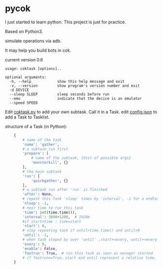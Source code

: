 # pycok

I just started to learn python. This project is just for practice.

Based on Python3.

simulate operations via adb.

It may help you build bots in cok.

current version 0.6

```
usage: coktask [options]..

optional arguments:
  -h, --help            show this help message and exit
  -v, --version         show program's version number and exit
  -d DEVICE 
  --sleep SLEEP         sleep seconds before run
  --emu                 indicate that the decice is an emulator
  --speed SPEED
```

Edit [coktask.py](./coktask.py) to add your own subtask.
 Call it in a Task. edit [config.json](./config.json) to add a Task to Tasklist.

structure of a Task (in Python):
```python
    {
        # name of the task
        'name': 'gather',
        # a subtask run first
        'prepare': [
            # name of the subtask, {dict of possible args}
            'monsterkill', {}
        ],
        # the main subtask
        'run': [
            'quickgather', {}
        ],
        # a subtask run after 'run' is finished
        'after': None,
        # repeat this Task 'nloop' times by 'interval', -1 for a endless loop
        'nloop': -1,
        # next time to run this task
        'time': int(time.time()),
        'interval': 3600+1200,  # 1h20m
        #if start>time : time=start
        'start': 0,
        # stop repeating task if until<time.time() and until>0
        'until': -1,
        # when task stoped by over 'until' ,start+=every, until+=every
        'every': 0,
        'enable': False,
        'fastrun': True,  # run this task as soon as manager started
        # if fastrun==True，start and until represent a relative time，or it represent a absolute time
    }
```
